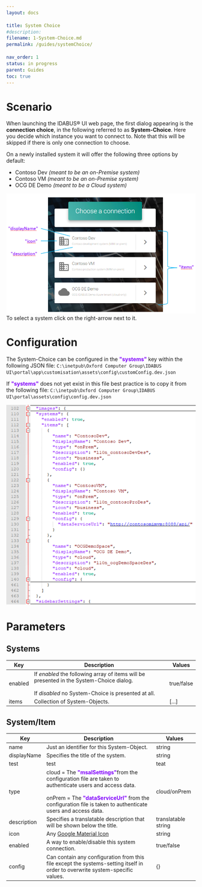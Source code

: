 ```yaml
---
layout: docs

title: System Choice
#description:
filename: 1-System-Choice.md
permalink: /guides/systemChoice/

nav_order: 1
status: in progress
parent: Guides
toc: true
---
```


# Scenario

When launching the IDABUS® UI web page, the first dialog appearing is the **connection choice**, in the following referred to as **System-Choice**. Here you decide which instance you want to connect to. Note that this will be skipped if there is only one connection to choose.

On a newly installed system it will offer the following three options by default:
- Contoso Dev _(meant to be an on-Premise system)_
- Contoso VM _(meant to be an on-Premise system)_
- OCG DE Demo _(meant to be a Cloud system)_

![image.png](/img/image-a10da482-9f75-401d-b51b-27eb310ce659.png)
To select a system click on the right-arrow next to it.



# Configuration
The System-Choice can be configured in the <span style="color: #8000FC">**"systems"**</span> key within the following JSON file:
`C:\inetpub\Oxford Computer Group\IDABUS UI\portal\app\customisation\assets\config\customConfig.dev.json`
<br />

If <span style="color: #8000FC">**"systems"**</span> does not yet exist in this file best practice is to copy it from the following file:
`C:\inetpub\Oxford Computer Group\IDABUS UI\portal\assets\config\config.dev.json`

![image.png](/img/image-67918518-a557-4308-bb37-947807f0b792.png)

# Parameters
## Systems

Key | Description | Values
----------|----------|---------
enabled | If _enabled_ the following array of items will be presented in the System-Choice dialog. <br><br>If _disabled_ no System-Choice is presented at all.| true/false
items | Collection of System-Objects. | [...]


## System/Item

Key | Description | Values
----|-------------|---------
name | Just an identifier for this System-Object. | string
displayName | Specifies the title of the system. | string
test | test | teat
type | cloud = The <span style="color: #8000FC">**"msalSettings"**</span>from the configuration file are taken to authenticate users and access data.<br><br>onPrem = The <span style="color: #8000FC"> **"dataServiceUrl"** </span> from the configuration file is taken to authenticate users and access data. | cloud/onPrem
description | Specifies a translatable description that will be shown below the title. | translatable string
icon | Any [Google Material Icon](https://fonts.google.com/icons?style=baseline) | string
enabled | A way to enable/disable this system connection. | true/false
config | Can contain any configuration from this file except the systems-setting itself in order to overwrite system-specific values. | {}
